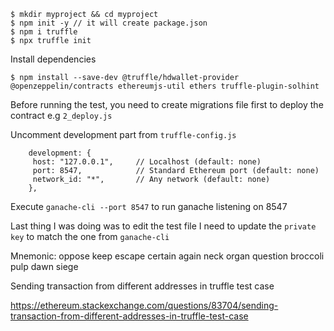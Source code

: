 


```
$ mkdir myproject && cd myproject
$ npm init -y // it will create package.json
$ npm i truffle
$ npx truffle init
```

Install dependencies 
```
$ npm install --save-dev @truffle/hdwallet-provider @openzeppelin/contracts ethereumjs-util ethers truffle-plugin-solhint
```

Before running the test, you need to create migrations file first to deploy the contract e.g `2_deploy.js`

Uncomment development part from `truffle-config.js`
```
    development: {
     host: "127.0.0.1",     // Localhost (default: none)
     port: 8547,            // Standard Ethereum port (default: none)
     network_id: "*",       // Any network (default: none)
    },
```

Execute `ganache-cli --port 8547` to run ganache listening on 8547


Last thing I was doing was to edit the test file
I need to update the `private key` to match the one from `ganache-cli`


Mnemonic:      oppose keep escape certain again neck organ question broccoli pulp dawn siege


Sending transaction from different addresses in truffle test case

https://ethereum.stackexchange.com/questions/83704/sending-transaction-from-different-addresses-in-truffle-test-case